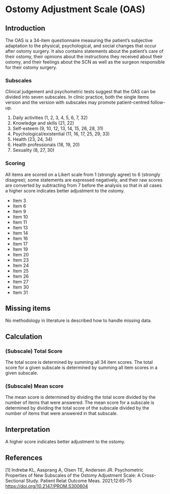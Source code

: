 # Ostomy Adjustment Scale (OAS)

## Introduction

The OAS is a 34-item questionnaire measuring the patient’s subjective adaptation to the physical, psychological, and social changes that occur after ostomy surgery. It also contains statements about the patient’s care of their ostomy, their opinions about the instructions they received about their ostomy, and their feelings about the SCN as well as the surgeon responsible for their ostomy surgery.

### Subscales

Clinical judgement and psychometric tests suggest that the OAS can be divided into seven subscales. In clinic practice, both the single items version and the version with subscales may promote patient-centred follow-up.

1. Daily activities (1, 2, 3, 4, 5, 6, 7, 32)
2. Knowledge and skills (21, 22)
3. Self-esteem (9, 10, 12, 13, 14, 15, 26, 28, 31)
4. Psychological/existential (11, 16, 17, 25, 29, 33)
5. Health (23, 24, 34)
6. Health professionals (18, 19, 20)
7. Sexuality (8, 27, 30)

### Scoring

All items are scored on a Likert scale from 1 (strongly agree) to 6 (strongly disagree); some statements are expressed negatively, and their raw scores are converted by subtracting from 7 before the analysis so that in all cases a higher score indicates better adjustment to the ostomy.

- Item 3
- Item 6
- Item 9
- Item 10
- Item 11
- Item 13
- Item 14
- Item 16
- Item 17
- Item 19
- Item 20
- Item 23
- Item 24
- Item 25
- Item 26
- Item 27
- Item 30
- Item 31

## Missing items

No methodology in literature is described how to handle missing data.

## Calculation

### (Subscale) Total Score

The total score is determined by summing all 34 item scores. The total score for a given subscale is determined by summing all item scores in a given subscale.

### (Subscale) Mean score

The mean score is determined by dividing the total score divided by the number of items that were answered. The mean score for a subscale is determined by dividing the total score of the subscale divided by the number of items that were answered in that subscale.

## Interpretation

A higher score indicates better adjustment to the ostomy.

## References

[1] Indrebø KL, Aasprang A, Olsen TE, Andersen JR. Psychometric Properties of New Subscales of the Ostomy Adjustment Scale: A Cross-Sectional Study. Patient Relat Outcome Meas. 2021;12:65-75
https://doi.org/10.2147/PROM.S300604
